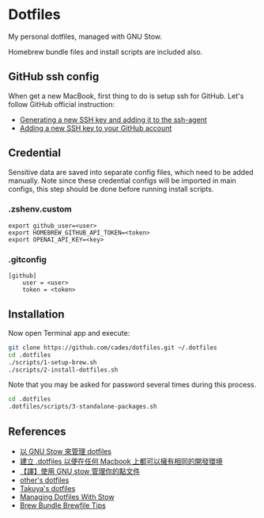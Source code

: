 # Dotfiles

My personal dotfiles, managed with GNU Stow.

Homebrew bundle files and install scripts are included also.

## GitHub ssh config

When get a new MacBook, first thing to do is setup ssh for GitHub. Let's follow GitHub official instruction:

- [Generating a new SSH key and adding it to the ssh-agent](https://docs.github.com/en/authentication/connecting-to-github-with-ssh/generating-a-new-ssh-key-and-adding-it-to-the-ssh-agent)
- [Adding a new SSH key to your GitHub account](https://docs.github.com/en/authentication/connecting-to-github-with-ssh/adding-a-new-ssh-key-to-your-github-account?tool=cli)

## Credential

Sensitive data are saved into separate config files, which need to be added manually.
Note since these credential configs will be imported in main configs, this step should be done before running install scripts.

### .zshenv.custom

```
export github_user=<user>
export HOMEBREW_GITHUB_API_TOKEN=<token>
export OPENAI_API_KEY=<key>
```

### .gitconfig

```
[github]
	user = <user>
	token = <token>
```

## Installation

Now open Terminal app and execute:

```sh
git clone https://github.com/cades/dotfiles.git ~/.dotfiles
cd .dotfiles
./scripts/1-setup-brew.sh
./scripts/2-install-dotfiles.sh
```

Note that you may be asked for password several times during this process.

```sh
cd .dotfiles
.dotfiles/scripts/3-standalone-packages.sh
```

## References

- [以 GNU Stow 來管理 dotfiles](https://gugod.org/2024/03/manage-dotfiles-with-gnu-stow/)
- [建立 .dotfiles 以便在任何 Macbook 上都可以擁有相同的開發環境](https://hackmd.io/@lunzaizai/SJXGJa_4s)
- [【譯】使用 GNU stow 管理你的點文件](https://farseerfc.me/using-gnu-stow-to-manage-your-dotfiles.html)
- [other's dotfiles](https://github.com/chaneyzorn/dotfiles)
- [Takuya's dotfiles](https://github.com/craftzdog/dotfiles-public)
- [Managing Dotfiles With Stow](https://apiumhub.com/tech-blog-barcelona/managing-dotfiles-with-stow/)
- [Brew Bundle Brewfile Tips](https://gist.github.com/ChristopherA/a579274536aab36ea9966f301ff14f3f)
